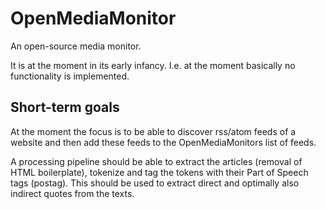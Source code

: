 # OpenMediaMonitor
An open-source media monitor. 

It is at the moment in its early infancy. I.e. at the moment basically no functionality is implemented. 


## Short-term goals

At the moment the focus is to be able to discover rss/atom feeds of a website and then add these feeds to the OpenMediaMonitors list of feeds.

A processing pipeline should be able to extract the articles (removal of HTML boilerplate), tokenize and tag the tokens with their Part of Speech tags (postag). This should be used to extract direct and optimally also indirect quotes from the texts. 
